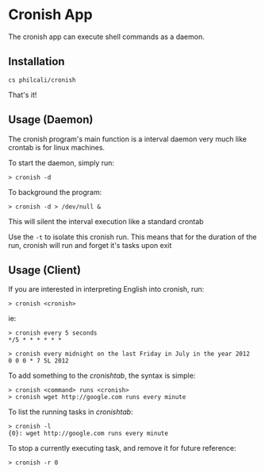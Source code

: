 # Cronish App

The cronish app can execute shell commands as a daemon.

## Installation

    cs philcali/cronish

That's it!

## Usage (Daemon)

The cronish program's main function is a interval daemon very much
like crontab is for linux machines. 

To start the daemon, simply run:

    > cronish -d

To background the program:
    
    > cronish -d > /dev/null &

This will silent the interval execution like a standard crontab

Use the `-t` to isolate this cronish run. This means that for the duration of
the run, cronish will run and forget it's tasks upon exit

## Usage (Client)

If you are interested in interpreting English into cronish, run:

    > cronish <cronish>

ie:

    > cronish every 5 seconds
    */5 * * * * * *

    > cronish every midnight on the last Friday in July in the year 2012
    0 0 0 * 7 5L 2012

To add something to the *cronishtab*, the syntax is simple:

    > cronish <command> runs <cronish>
    > cronish wget http://google.com runs every minute

To list the running tasks in *cronishtab*:

    > cronish -l
    {0}: wget http://google.com runs every minute

To stop a currently executing task, and remove it for future reference:
    
    > cronish -r 0

